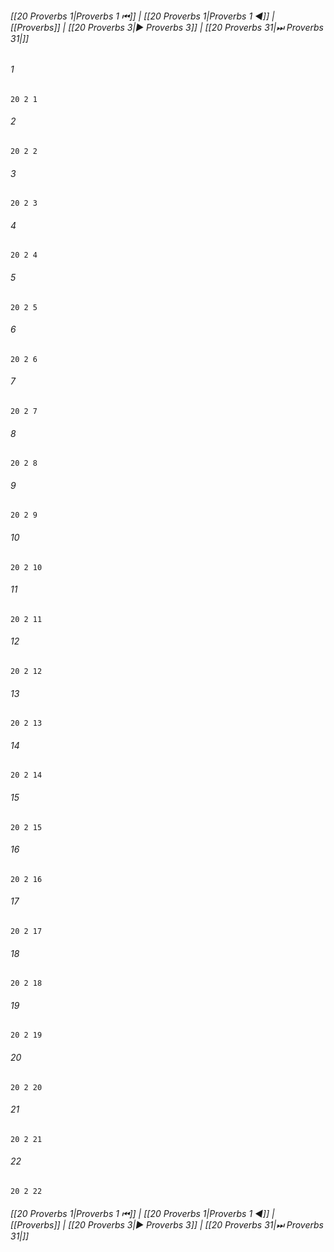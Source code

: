 
###### [[20 Proverbs 1|Proverbs 1 ⏮]] | [[20 Proverbs 1|Proverbs 1 ◀]] | [[Proverbs]] | [[20 Proverbs 3|▶ Proverbs 3]] | [[20 Proverbs 31|⏭ Proverbs 31|]]

###### 1
``` verse
20 2 1 
```
###### 2
``` verse
20 2 2 
```
###### 3
``` verse
20 2 3 
```
###### 4
``` verse
20 2 4 
```
###### 5
``` verse
20 2 5 
```
###### 6
``` verse
20 2 6 
```
###### 7
``` verse
20 2 7 
```
###### 8
``` verse
20 2 8 
```
###### 9
``` verse
20 2 9 
```
###### 10
``` verse
20 2 10 
```
###### 11
``` verse
20 2 11 
```
###### 12
``` verse
20 2 12 
```
###### 13
``` verse
20 2 13 
```
###### 14
``` verse
20 2 14 
```
###### 15
``` verse
20 2 15 
```
###### 16
``` verse
20 2 16 
```
###### 17
``` verse
20 2 17 
```
###### 18
``` verse
20 2 18 
```
###### 19
``` verse
20 2 19 
```
###### 20
``` verse
20 2 20 
```
###### 21
``` verse
20 2 21 
```
###### 22
``` verse
20 2 22 
```

###### [[20 Proverbs 1|Proverbs 1 ⏮]] | [[20 Proverbs 1|Proverbs 1 ◀]] | [[Proverbs]] | [[20 Proverbs 3|▶ Proverbs 3]] | [[20 Proverbs 31|⏭ Proverbs 31|]]

